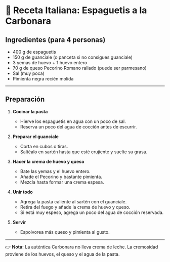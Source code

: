 # 🍝 Receta Italiana: Espaguetis a la Carbonara

## Ingredientes (para 4 personas)
- 400 g de espaguetis  
- 150 g de guanciale (o panceta si no consigues guanciale)  
- 3 yemas de huevo + 1 huevo entero  
- 70 g de queso Pecorino Romano rallado (puede ser parmesano)  
- Sal (muy poca)  
- Pimienta negra recién molida  

---

## Preparación

1. **Cocinar la pasta**  
   - Hierve los espaguetis en agua con un poco de sal.  
   - Reserva un poco del agua de cocción antes de escurrir.  

2. **Preparar el guanciale**  
   - Corta en cubos o tiras.  
   - Saltéalo en sartén hasta que esté crujiente y suelte su grasa.  

3. **Hacer la crema de huevo y queso**  
   - Bate las yemas y el huevo entero.  
   - Añade el Pecorino y bastante pimienta.  
   - Mezcla hasta formar una crema espesa.  

4. **Unir todo**  
   - Agrega la pasta caliente al sartén con el guanciale.  
   - Retira del fuego y añade la crema de huevo y queso.  
   - Si está muy espeso, agrega un poco del agua de cocción reservada.  

5. **Servir**  
   - Espolvorea más queso y pimienta al gusto.  

---

👉 **Nota:** La auténtica Carbonara no lleva crema de leche. La cremosidad proviene de los huevos, el queso y el agua de la pasta.